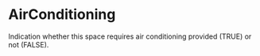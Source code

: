 AirConditioning
===============

Indication whether this space requires air conditioning provided (TRUE) or not (FALSE).
